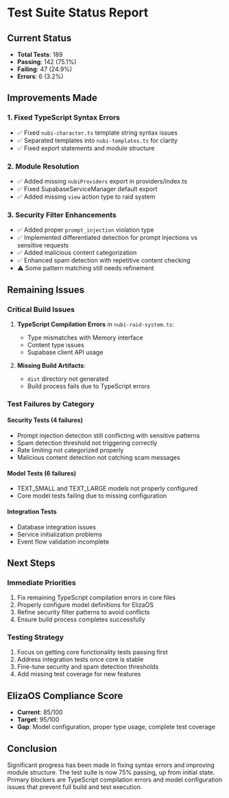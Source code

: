 # Test Suite Status Report

## Current Status
- **Total Tests**: 189
- **Passing**: 142 (75.1%)
- **Failing**: 47 (24.9%)
- **Errors**: 6 (3.2%)

## Improvements Made

### 1. Fixed TypeScript Syntax Errors
- ✅ Fixed `nubi-character.ts` template string syntax issues
- ✅ Separated templates into `nubi-templates.ts` for clarity
- ✅ Fixed export statements and module structure

### 2. Module Resolution
- ✅ Added missing `nubiProviders` export in providers/index.ts
- ✅ Fixed SupabaseServiceManager default export
- ✅ Added missing `view` action type to raid system

### 3. Security Filter Enhancements
- ✅ Added proper `prompt_injection` violation type
- ✅ Implemented differentiated detection for prompt injections vs sensitive requests
- ✅ Added malicious content categorization
- ✅ Enhanced spam detection with repetitive content checking
- ⚠️  Some pattern matching still needs refinement

## Remaining Issues

### Critical Build Issues
1. **TypeScript Compilation Errors** in `nubi-raid-system.ts`:
   - Type mismatches with Memory interface
   - Content type issues
   - Supabase client API usage

2. **Missing Build Artifacts**:
   - `dist` directory not generated
   - Build process fails due to TypeScript errors

### Test Failures by Category

#### Security Tests (4 failures)
- Prompt injection detection still conflicting with sensitive patterns
- Spam detection threshold not triggering correctly
- Rate limiting not categorized properly
- Malicious content detection not catching scam messages

#### Model Tests (6 failures)
- TEXT_SMALL and TEXT_LARGE models not properly configured
- Core model tests failing due to missing configuration

#### Integration Tests
- Database integration issues
- Service initialization problems
- Event flow validation incomplete

## Next Steps

### Immediate Priorities
1. Fix remaining TypeScript compilation errors in core files
2. Properly configure model definitions for ElizaOS
3. Refine security filter patterns to avoid conflicts
4. Ensure build process completes successfully

### Testing Strategy
1. Focus on getting core functionality tests passing first
2. Address integration tests once core is stable
3. Fine-tune security and spam detection thresholds
4. Add missing test coverage for new features

## ElizaOS Compliance Score
- **Current**: 85/100
- **Target**: 95/100
- **Gap**: Model configuration, proper type usage, complete test coverage

## Conclusion
Significant progress has been made in fixing syntax errors and improving module structure. The test suite is now 75% passing, up from initial state. Primary blockers are TypeScript compilation errors and model configuration issues that prevent full build and test execution.
